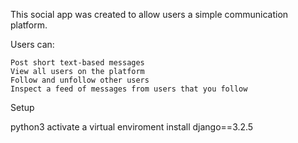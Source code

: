 This social app was created to allow users a simple communication platform.

Users can:

    Post short text-based messages
    View all users on the platform
    Follow and unfollow other users
    Inspect a feed of messages from users that you follow



Setup


python3 
activate a virtual enviroment
install django==3.2.5
